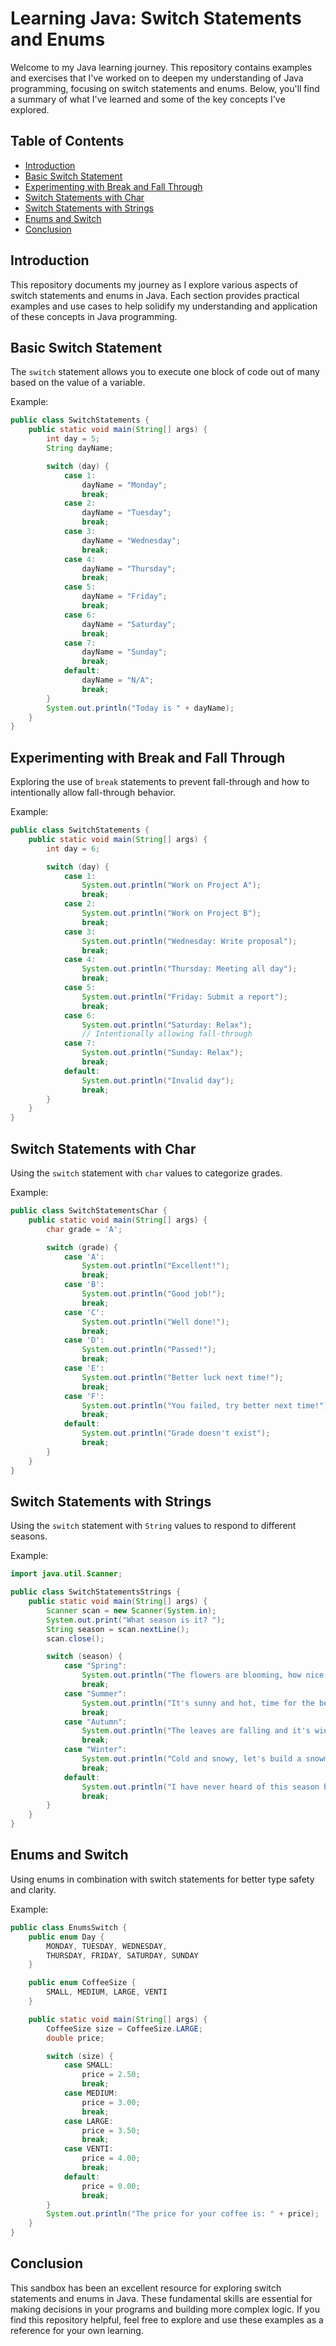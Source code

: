 # Learning Java: Switch Statements and Enums

Welcome to my Java learning journey. This repository contains examples and exercises that I've worked on to deepen my understanding of Java programming, focusing on switch statements and enums. Below, you'll find a summary of what I've learned and some of the key concepts I've explored.

## Table of Contents

- [Introduction](#introduction)
- [Basic Switch Statement](#basic-switch-statement)
- [Experimenting with Break and Fall Through](#experimenting-with-break-and-fall-through)
- [Switch Statements with Char](#switch-statements-with-char)
- [Switch Statements with Strings](#switch-statements-with-strings)
- [Enums and Switch](#enums-and-switch)
- [Conclusion](#conclusion)

## Introduction

This repository documents my journey as I explore various aspects of switch statements and enums in Java. Each section provides practical examples and use cases to help solidify my understanding and application of these concepts in Java programming.

## Basic Switch Statement

The `switch` statement allows you to execute one block of code out of many based on the value of a variable.

Example:
```java
public class SwitchStatements {
    public static void main(String[] args) {
        int day = 5;
        String dayName;

        switch (day) {
            case 1:
                dayName = "Monday";
                break;
            case 2:
                dayName = "Tuesday";
                break;
            case 3:
                dayName = "Wednesday";
                break;
            case 4:
                dayName = "Thursday";
                break;
            case 5:
                dayName = "Friday";
                break;
            case 6:
                dayName = "Saturday";
                break;
            case 7:
                dayName = "Sunday";
                break;
            default:
                dayName = "N/A";
                break;
        }
        System.out.println("Today is " + dayName);
    }
}
```

## Experimenting with Break and Fall Through

Exploring the use of `break` statements to prevent fall-through and how to intentionally allow fall-through behavior.

Example:
```java
public class SwitchStatements {
    public static void main(String[] args) {
        int day = 6;

        switch (day) {
            case 1:
                System.out.println("Work on Project A");
                break;
            case 2:
                System.out.println("Work on Project B");
                break;
            case 3:
                System.out.println("Wednesday: Write proposal");
                break;
            case 4:
                System.out.println("Thursday: Meeting all day");
                break;
            case 5:
                System.out.println("Friday: Submit a report");
                break;
            case 6:
                System.out.println("Saturday: Relax");
                // Intentionally allowing fall-through
            case 7:
                System.out.println("Sunday: Relax");
                break;
            default:
                System.out.println("Invalid day");
                break;
        }
    }
}
```

## Switch Statements with Char

Using the `switch` statement with `char` values to categorize grades.

Example:
```java
public class SwitchStatementsChar {
    public static void main(String[] args) {
        char grade = 'A';

        switch (grade) {
            case 'A':
                System.out.println("Excellent!");
                break;
            case 'B':
                System.out.println("Good job!");
                break;
            case 'C':
                System.out.println("Well done!");
                break;
            case 'D':
                System.out.println("Passed!");
                break;
            case 'E':
                System.out.println("Better luck next time!");
                break;
            case 'F':
                System.out.println("You failed, try better next time!");
                break;
            default:
                System.out.println("Grade doesn't exist");
                break;
        }
    }
}
```

## Switch Statements with Strings

Using the `switch` statement with `String` values to respond to different seasons.

Example:
```java
import java.util.Scanner;

public class SwitchStatementsStrings {
    public static void main(String[] args) {
        Scanner scan = new Scanner(System.in);
        System.out.print("What season is it? ");
        String season = scan.nextLine();
        scan.close();

        switch (season) {
            case "Spring":
                System.out.println("The flowers are blooming, how nice!");
                break;
            case "Summer":
                System.out.println("It's sunny and hot, time for the beach!");
                break;
            case "Autumn":
                System.out.println("The leaves are falling and it's windy!");
                break;
            case "Winter":
                System.out.println("Cold and snowy, let's build a snowman!");
                break;
            default:
                System.out.println("I have never heard of this season before");
                break;
        }
    }
}
```

## Enums and Switch

Using enums in combination with switch statements for better type safety and clarity.

Example:
```java
public class EnumsSwitch {
    public enum Day {
        MONDAY, TUESDAY, WEDNESDAY, 
        THURSDAY, FRIDAY, SATURDAY, SUNDAY
    }

    public enum CoffeeSize {
        SMALL, MEDIUM, LARGE, VENTI
    }

    public static void main(String[] args) {
        CoffeeSize size = CoffeeSize.LARGE;
        double price;

        switch (size) {
            case SMALL:
                price = 2.50;
                break;
            case MEDIUM:
                price = 3.00;
                break;
            case LARGE:
                price = 3.50;
                break;
            case VENTI:
                price = 4.00;
                break;
            default:
                price = 0.00;
                break;
        }
        System.out.println("The price for your coffee is: " + price);
    }
}
```

## Conclusion

This sandbox has been an excellent resource for exploring switch statements and enums in Java. These fundamental skills are essential for making decisions in your programs and building more complex logic. If you find this repository helpful, feel free to explore and use these examples as a reference for your own learning.
